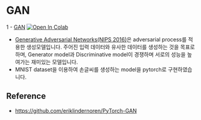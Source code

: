 # GAN


1 - [GAN](https://github.com/happy-jihye/GAN/blob/main/1_GAN.ipynb)  [![Open In Colab](https://colab.research.google.com/assets/colab-badge.svg)](https://colab.research.google.com/github.com/happy-jihye/GAN/blob/main/1_GAN.ipyn)

- [Generative Adversarial Networks(NIPS 2016)](https://arxiv.org/abs/1406.2661)은 adversarial process를 적용한 생성모델입니다. 주어진 입력 데이터와 유사한 데이터를 생성하는 것을 목표로 하며, Generator model과 Discriminative model이 경쟁하며 서로의 성능을 높여가는 재미있는 모델입니다.
- MNIST dataset을 이용하여 손글씨를 생성하는 model을 pytorch로 구현하였습니다.


## Reference 
- https://github.com/eriklindernoren/PyTorch-GAN
